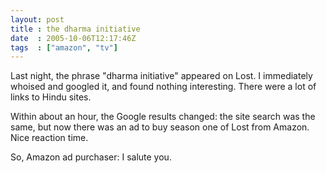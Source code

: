 ```yaml
---
layout: post
title : the dharma initiative
date  : 2005-10-06T12:17:46Z
tags  : ["amazon", "tv"]
---
```

Last night, the phrase "dharma initiative" appeared on Lost.  I immediately whoised and googled it, and found nothing interesting.  There were a lot of links to Hindu sites.

Within about an hour, the Google results changed: the site search was the same, but now there was an ad to buy season one of Lost from Amazon.  Nice reaction time.

So, Amazon ad purchaser: I salute you.
